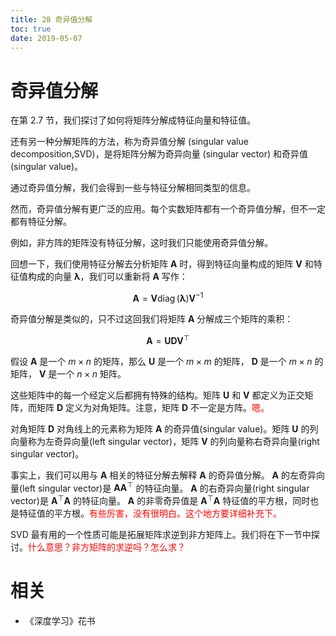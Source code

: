 ```yaml
---
title: 28 奇异值分解
toc: true
date: 2019-05-07
---
```

# 奇异值分解

在第 2.7 节，我们探讨了如何将矩阵分解成特征向量和特征值。

还有另一种分解矩阵的方法，称为奇异值分解 (singular value decomposition,SVD)，是将矩阵分解为奇异向量 (singular vector) 和奇异值 (singular value)。



通过奇异值分解，我们会得到一些与特征分解相同类型的信息。


然而，奇异值分解有更广泛的应用。每个实数矩阵都有一个奇异值分解，但不一定都有特征分解。

例如，非方阵的矩阵没有特征分解，这时我们只能使用奇异值分解。

回想一下，我们使用特征分解去分析矩阵 $\boldsymbol{A}$ 时，得到特征向量构成的矩阵 $\boldsymbol{V}$ 和特征值构成的向量 $\boldsymbol{\lambda}$，我们可以重新将 $\boldsymbol{A}$ 写作：

$$
\boldsymbol{A}=\boldsymbol{V} \operatorname{diag}(\boldsymbol{\lambda}) \boldsymbol{V}^{-1}\tag{2.43}
$$

奇异值分解是类似的，只不过这回我们将矩阵 $\boldsymbol{A}$ 分解成三个矩阵的乘积：

$$
\boldsymbol{A}=\boldsymbol{U D V}^{\top}\tag{2.44}
$$


假设 $\boldsymbol{A}$ 是一个 $m\times n$ 的矩阵，那么 $\boldsymbol{U}$ 是一个 $m\times m$ 的矩阵， $\boldsymbol{D}$ 是一个 $m\times n$ 的矩阵， $\boldsymbol{V}$ 是一个 $n\times n$ 矩阵。

这些矩阵中的每一个经定义后都拥有特殊的结构。矩阵 $\boldsymbol{U}$ 和 $\boldsymbol{V}$ 都定义为正交矩阵，而矩阵 $\boldsymbol{D}$ 定义为对角矩阵。注意，矩阵 $\boldsymbol{D}$ 不一定是方阵。<span style="color:red;">嗯。</span>

对角矩阵 $\boldsymbol{D}$ 对角线上的元素称为矩阵 $\boldsymbol{A}$ 的奇异值(singular value)。矩阵 $\boldsymbol{U}$ 的列向量称为左奇异向量(left singular vector)，矩阵 $\boldsymbol{V}$ 的列向量称右奇异向量(right singular vector)。

事实上，我们可以用与 $\boldsymbol{A}$ 相关的特征分解去解释 $\boldsymbol{A}$ 的奇异值分解。 $\boldsymbol{A}$ 的左奇异向量(left singular vector)是 $\boldsymbol{A} \boldsymbol{A}^{\top}$ 的特征向量。 $\boldsymbol{A}$ 的右奇异向量(right singular vector)是 $\boldsymbol{A}^{\top} \boldsymbol{A}$ 的特征向量。 $\boldsymbol{A}$ 的非零奇异值是 $\boldsymbol{A}^{\top} \boldsymbol{A}$ 特征值的平方根，同时也是特征值的平方根。<span style="color:red;">有些厉害，没有很明白。这个地方要详细补充下。</span>

SVD 最有用的一个性质可能是拓展矩阵求逆到非方矩阵上。我们将在下一节中探讨。<span style="color:red;">什么意思？非方矩阵的求逆吗？怎么求？</span>





# 相关

- 《深度学习》花书
